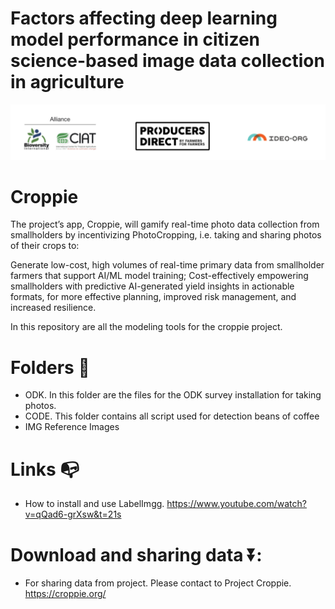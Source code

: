 # Factors affecting deep learning model performance in citizen science-based image data collection in agriculture

<img src="https://github.com/j-river1/Croppie/blob/main/IMG/logo_CIATIDEO.png" alt="centered image" id="logo" data-height-percentage="100" data-actual-width="140" data-actual-height="55" class="center">

# Croppie
The project’s app, Croppie, will gamify real-time photo data collection from smallholders by incentivizing PhotoCropping, i.e. taking and sharing photos of their crops to:

Generate low-cost, high volumes of real-time primary data from smallholder farmers that support AI/ML model training;
Cost-effectively empowering smallholders with predictive AI-generated yield insights in actionable formats, for more effective planning, improved risk management, and increased resilience.


In this repository are all the modeling tools for the croppie project.



# Folders :open_file_folder:
- ODK. In this folder are the files for the ODK survey installation for taking photos.
- CODE. This folder contains all script used for detection beans of coffee
- IMG  Reference Images 


# Links :mailbox_with_no_mail:
- How to install and use LabelImgg.  https://www.youtube.com/watch?v=qQad6-grXsw&t=21s


# Download and sharing data ⏬:

- For sharing data from project. Please contact to Project Croppie. https://croppie.org/

